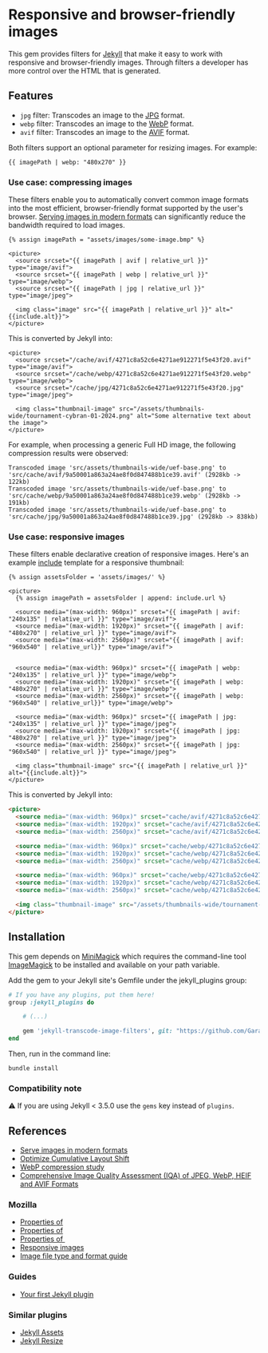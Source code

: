 # Responsive and browser-friendly images

This gem provides filters for [Jekyll](https://jekyllrb.com/) that make it easy to work with responsive and browser-friendly images. Through filters a developer has more control over the HTML that is generated.

## Features

- `jpg` filter: Transcodes an image to the [JPG](https://en.wikipedia.org/wiki/JPEG) format.
- `webp` filter: Transcodes an image to the [WebP](https://en.wikipedia.org/wiki/WebP) format.
- `avif` filter: Transcodes an image to the [AVIF](https://en.wikipedia.org/wiki/AVIF) format.
  
Both filters support an optional parameter for resizing images. For example:

```liquid
{{ imagePath | webp: "480x270" }}
```

### Use case: compressing images

These filters enable you to automatically convert common image formats into the most efficient, browser-friendly format supported by the user's browser. [Serving images in modern formats](https://developer.chrome.com/docs/lighthouse/performance/uses-webp-images/) can significantly reduce the bandwidth required to load images.

```liquid
{% assign imagePath = "assets/images/some-image.bmp" %}

<picture>
  <source srcset="{{ imagePath | avif | relative_url }}" type="image/avif">
  <source srcset="{{ imagePath | webp | relative_url }}" type="image/webp">
  <source srcset="{{ imagePath | jpg | relative_url }}" type="image/jpeg">

  <img class="image" src="{{ imagePath | relative_url }}" alt="{{include.alt}}">
</picture>
```

This is converted by Jekyll into:

```liquid
<picture>
  <source srcset="/cache/avif/4271c8a52c6e4271ae912271f5e43f20.avif" type="image/avif">
  <source srcset="/cache/webp/4271c8a52c6e4271ae912271f5e43f20.webp" type="image/webp">
  <source srcset="/cache/jpg/4271c8a52c6e4271ae912271f5e43f20.jpg" type="image/jpeg">

  <img class="thumbnail-image" src="/assets/thumbnails-wide/tournament-cybran-01-2024.png" alt="Some alternative text about the image">
</picture>
```

For example, when processing a generic Full HD image, the following compression results were observed:

```
Transcoded image 'src/assets/thumbnails-wide/uef-base.png' to 'src/cache/avif/9a50001a863a24ae8f0d847488b1ce39.avif' (2928kb -> 122kb)
Transcoded image 'src/assets/thumbnails-wide/uef-base.png' to 'src/cache/webp/9a50001a863a24ae8f0d847488b1ce39.webp' (2928kb -> 191kb)
Transcoded image 'src/assets/thumbnails-wide/uef-base.png' to 'src/cache/jpg/9a50001a863a24ae8f0d847488b1ce39.jpg' (2928kb -> 838kb)
```

### Use case: responsive images

These filters enable declarative creation of responsive images. Here's an example [include](https://jekyllrb.com/docs/includes/) template for a responsive thumbnail:

```liquid
{% assign assetsFolder = 'assets/images/' %}

<picture>
  {% assign imagePath = assetsFolder | append: include.url %}
  
  <source media="(max-width: 960px)" srcset="{{ imagePath | avif: "240x135" | relative_url }}" type="image/avif">
  <source media="(max-width: 1920px)" srcset="{{ imagePath | avif: "480x270" | relative_url }}" type="image/avif">
  <source media="(max-width: 2560px)" srcset="{{ imagePath | avif: "960x540" | relative_url}}" type="image/avif">


  <source media="(max-width: 960px)" srcset="{{ imagePath | webp: "240x135" | relative_url }}" type="image/webp">
  <source media="(max-width: 1920px)" srcset="{{ imagePath | webp: "480x270" | relative_url }}" type="image/webp">
  <source media="(max-width: 2560px)" srcset="{{ imagePath | webp: "960x540" | relative_url}}" type="image/webp">

  <source media="(max-width: 960px)" srcset="{{ imagePath | jpg: "240x135" | relative_url }}" type="image/jpeg">
  <source media="(max-width: 1920px)" srcset="{{ imagePath | jpg: "480x270" | relative_url }}" type="image/jpeg">
  <source media="(max-width: 2560px)" srcset="{{ imagePath | jpg: "960x540" | relative_url }}" type="image/jpeg">

  <img class="thumbnail-image" src="{{ imagePath | relative_url }}" alt="{{include.alt}}">
</picture>
```

This is converted by Jekyll into:

```html
<picture>
  <source media="(max-width: 960px)" srcset="cache/avif/4271c8a52c6e4271ae912271f5e43f20-240x135.avif" type="image/avif">
  <source media="(max-width: 1920px)" srcset="cache/avif/4271c8a52c6e4271ae912271f5e43f20-480x270.avif" type="image/avif">
  <source media="(max-width: 2560px)" srcset="cache/avif/4271c8a52c6e4271ae912271f5e43f20-960x540.avif" type="image/avif">

  <source media="(max-width: 960px)" srcset="cache/webp/4271c8a52c6e4271ae912271f5e43f20-240x135.webp" type="image/webp">
  <source media="(max-width: 1920px)" srcset="cache/webp/4271c8a52c6e4271ae912271f5e43f20-480x270.webp" type="image/webp">
  <source media="(max-width: 2560px)" srcset="cache/webp/4271c8a52c6e4271ae912271f5e43f20-960x540.webp" type="image/webp">

  <source media="(max-width: 960px)" srcset="cache/webp/4271c8a52c6e4271ae912271f5e43f20-240x135.webp" type="image/jpeg">
  <source media="(max-width: 1920px)" srcset="cache/webp/4271c8a52c6e4271ae912271f5e43f20-480x270.webp" type="image/jpeg">
  <source media="(max-width: 2560px)" srcset="cache/webp/4271c8a52c6e4271ae912271f5e43f20-960x540.webp" type="image/jpeg">

  <img class="thumbnail-image" src="/assets/thumbnails-wide/tournament-cybran-01-2024.png" alt="Some alternative text about the image">
</picture>
```

## Installation

This gem depends on [MiniMagick](https://github.com/minimagick/minimagick) which requires the command-line tool [ImageMagick](https://imagemagick.org/) to be installed and available on your path variable.

Add the gem to your Jekyll site's Gemfile under the jekyll_plugins group:

```ruby
# If you have any plugins, put them here!
group :jekyll_plugins do

    # (...)

    gem 'jekyll-transcode-image-filters', git: "https://github.com/Garanas/jekyll-transcode-image-filters"
end
```

Then, run in the command line:

```
bundle install
```

### Compatibility note

:warning: If you are using Jekyll < 3.5.0 use the `gems` key instead of `plugins`.

## References

- [Serve images in modern formats](https://developer.chrome.com/docs/lighthouse/performance/uses-webp-images/)
- [Optimize Cumulative Layout Shift](https://web.dev/articles/optimize-cls)
- [WebP compression study](https://developers.google.com/speed/webp/docs/webp_study)
- [Comprehensive Image Quality Assessment (IQA) of JPEG, WebP, HEIF and AVIF Formats](https://osf.io/preprints/osf/ud7w4)

### Mozilla

- [Properties of <picture>](https://developer.mozilla.org/en-US/docs/Web/HTML/Element/picture)
- [Properties of <source>](https://developer.mozilla.org/en-US/docs/Web/HTML/Element/source)
- [Properties of <img>](https://developer.mozilla.org/en-US/docs/Web/HTML/Element/img)
- [Responsive images](https://developer.mozilla.org/en-US/docs/Web/HTML/Responsive_images)
- [Image file type and format guide](https://developer.mozilla.org/en-US/docs/Web/Media/Formats/Image_types)

### Guides

- [Your first Jekyll plugin](https://perseus333.github.io/blog/jekyll-first-plugin)

### Similar plugins

- [Jekyll Assets](https://github.com/envygeeks/jekyll-assets)
- [Jekyll Resize](https://github.com/MichaelCurrin/jekyll-resize)
